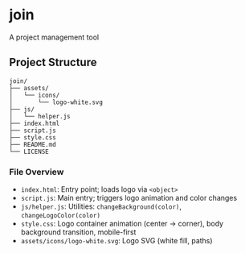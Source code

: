# join
A project management tool

## Project Structure

```
join/
├── assets/
│   └── icons/
│       └── logo-white.svg
├── js/
│   └── helper.js
├── index.html
├── script.js
├── style.css
├── README.md
└── LICENSE
```

### File Overview
- `index.html`: Entry point; loads logo via `<object>`
- `script.js`: Main entry; triggers logo animation and color changes
- `js/helper.js`: Utilities: `changeBackground(color)`, `changeLogoColor(color)`
- `style.css`: Logo container animation (center → corner), body background transition, mobile-first
- `assets/icons/logo-white.svg`: Logo SVG (white fill, paths)
